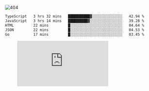 ![404](https://user-images.githubusercontent.com/378023/89412096-6f759d80-d761-11ea-8c57-84b30ef3f2b1.png)

<!--START_SECTION:waka-->

```txt
TypeScript   3 hrs 32 mins   ██████████▓░░░░░░░░░░░░░░   42.94 %
JavaScript   3 hrs 14 mins   █████████▓░░░░░░░░░░░░░░░   39.28 %
HTML         22 mins         █░░░░░░░░░░░░░░░░░░░░░░░░   04.64 %
JSON         22 mins         █░░░░░░░░░░░░░░░░░░░░░░░░   04.53 %
Go           17 mins         █░░░░░░░░░░░░░░░░░░░░░░░░   03.45 %
```

<!--END_SECTION:waka-->
<figure><embed src="https://wakatime.com/share/@018b853e-267a-435d-a858-33e2b098b9d7/f3c3aa68-553a-4373-a9f9-2d456f62f780.svg"></embed></figure>

